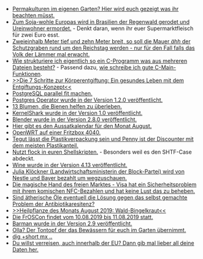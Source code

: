 * [Permakulturen im eigenen Garten? Hier wird euch gezeigt was ihr beachten müsst.](https://www.smarticular.net/permakultur-prinzipien-garten/)
* [Zum Soja-wohle Europas wird in Brasilien der Regenwald gerodet und Ureinwohner ermordet.](https://netzfrauen.org/2019/07/29/brazil-3/) - Denkt daran, wenn ihr euer Supermarktfleisch für zwei Euro esst.
* [Zweieinhalb Meter tief und zehn Meter breit, so soll die Mauer *ähh* der Schutzgraben rund um den Reichstag werden - nur für den Fall falls das Volk der Lämmer mal erwacht.](https://blog.fefe.de/?ts=a3c07d10)
* [Wie strukturiere ich eigentlich so ein C-Programm was aus mehreren Dateien besteht?](https://opensource.com/article/19/7/structure-multi-file-c-part-1) - Passend dazu, [wie schreibe ich gute C-Main-Funktionen](https://opensource.com/article/19/5/how-write-good-c-main-function).
* [>>Die 7 Schritte zur Körperentgiftung: Ein gesundes Leben mit dem Entgiftungs-Konzept<<](https://www.welt-im-wandel.tv/video/die-7-schritte-zur-koerperentgiftung-ein-gesundes-leben-mit-dem-entgiftungs-konzept/)
* [PostgreSQL parallel fit machen.](https://www.percona.com/blog/2019/07/30/parallelism-in-postgresql/)
* [Postgres Operator wurde in der Version 1.2.0 veröffentlicht.](https://www.postgresql.org/about/news/1957/)
* [13 Blumen, die Bienen helfen zu überleben.](https://www.smarticular.net/bienenfreundliche-pflanzen-garten-beet-ringelblume-sonnenblume/)
* [KernelShark wurde in der Version 1.0 veröffentlicht.](https://www.pro-linux.de/news/1/27300/kernelshark-10-freigegeben.html)
* [Blender wurde in der Version 2.8.0 veröffentlicht.](https://www.pro-linux.de/news/1/27305/blender-280-mit-neuer-oberfl%C3%A4che-und-neuen-funktionen.html)
* [Hier gibt es den Aussatkalendar für den Monat August.](https://www.smarticular.net/aussaatkalender-august-freiland-vorkultur-gemuese-kraeuter-blumen/)
* [OpenWRT auf einer Fritzbox 4040.](https://www.kuketz-blog.de/fritzbox-4040-und-netzwerkaufbau-openwrt-teil1/)
* [Tegut lässt die Plastikverpackung sein und Penny ist der Discounter mit dem meisten Plastikanteil.](https://netzfrauen.org/2019/08/03/plasticfree-5/)
* [Nutzt flock in euren Shellskripten.](https://utcc.utoronto.ca/~cks/space/blog/linux/LockShellScriptsWithFlock) - Besonders weil es den SHTF-Case abdeckt.
* [Wine wurde in der Version 4.13 veröffentlicht.](https://www.phoronix.com/scan.php?page=news_item&px=Wine-4.13-Released)
* [Julia Klöckner (Landwirtschaftsministerin der Block-Partei) wird von Nestle und Bayer bezahlt um wegzuschauen.](https://netzfrauen.org/2019/08/03/kloeckner-2/)
* [Die magische Hand des freien Marktes - Visa hat ein Sicherheitsproblem mit ihrem komischen NFC-Bezahlen und hat keine Lust das zu beheben.](https://blog.fefe.de/?ts=a3bcc468)
* [Sind ätherische Öle eventuell die Lösung gegen das selbst gemachte Problem der Antibiotikaresitenz?](https://netzfrauen.org/2019/08/01/antibioticresistance/)
* [>>Heilpflanze des Monats August 2019: Wald-Bingelkraut<<](https://bio-erzgebirge.de/wp/?p=18874)
* [Die FrOSCon findet vom 10.08.2019 bis 11.08.2019 statt.](https://www.pro-linux.de/news/1/27313/froscon-2019-am-10-und-11-august.html)
* [Barman wurde in der Version 2.9 veröffentlicht.](https://www.postgresql.org/about/news/1959/)
* [Olla? Der Tontopf der das Bewässern für euch im Garten übernimmt.](https://www.smarticular.net/ollas-selber-bauen-bewaesserungssystem-garten-hochbeet/)
* [dig +short mx <domain name>.<tld>.](https://utcc.utoronto.ca/~cks/space/blog/sysadmin/HowNotToDoDNSXXIV)
* [Du willst verreisen, auch innerhalb der EU? Dann gib mal lieber all deine Daten her.](https://www.kuketz-blog.de/kommentar-der-glaeserne-passagier-die-zukunft-des-reisens/)
